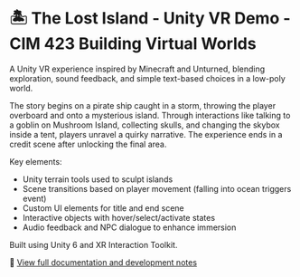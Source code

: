 # 🏝️ The Lost Island - Unity VR Demo - CIM 423 Building Virtual Worlds

A Unity VR experience inspired by Minecraft and Unturned, blending exploration, sound feedback, and simple text-based choices in a low-poly world.

The story begins on a pirate ship caught in a storm, throwing the player overboard and onto a mysterious island. Through interactions like talking to a goblin on Mushroom Island, collecting skulls, and changing the skybox inside a tent, players unravel a quirky narrative. The experience ends in a credit scene after unlocking the final area.

Key elements:
- Unity terrain tools used to sculpt islands  
- Scene transitions based on player movement (falling into ocean triggers event)  
- Custom UI elements for title and end scene  
- Interactive objects with hover/select/activate states  
- Audio feedback and NPC dialogue to enhance immersion  

Built using Unity 6 and XR Interaction Toolkit.

📘 [View full documentation and development notes](https://lxl1182.myportfolio.com/cim423-building-virtual-worlds-the-lost-island)
